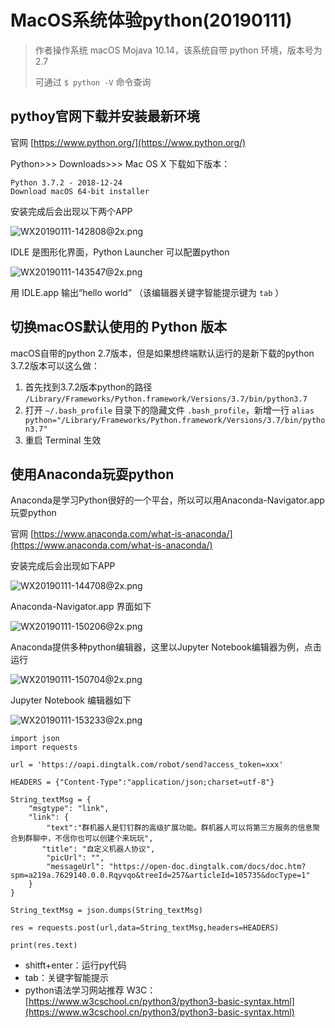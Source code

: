 # MacOS系统体验python(20190111) #

> 作者操作系统 macOS Mojava 10.14，该系统自带 python 环境，版本号为 2.7
>
> 可通过 `$ python -V` 命令查询

## pythoy官网下载并安装最新环境 ##

官网 [https://www.python.org/](https://www.python.org/) 

Python>>>  Downloads>>>  Mac OS X 下载如下版本：

	Python 3.7.2 - 2018-12-24
	Download macOS 64-bit installer

安装完成后会出现以下两个APP

![WX20190111-142808@2x.png](https://upload-images.jianshu.io/upload_images/1490226-1c0eaed9d5e56b4a.png?imageMogr2/auto-orient/strip%7CimageView2/2/w/1240)

IDLE 是图形化界面，Python Launcher 可以配置python

![WX20190111-143547@2x.png](https://upload-images.jianshu.io/upload_images/1490226-987639e80aa08708.png?imageMogr2/auto-orient/strip%7CimageView2/2/w/1240)

用 IDLE.app 输出“hello world” （该编辑器关键字智能提示键为 `tab` ）

## 切换macOS默认使用的 Python 版本 ##

macOS自带的python 2.7版本，但是如果想终端默认运行的是新下载的python 3.7.2版本可以这么做：

1. 首先找到3.7.2版本python的路径  `/Library/Frameworks/Python.framework/Versions/3.7/bin/python3.7`
2. 打开 `~/.bash_profile` 目录下的隐藏文件 `.bash_profile`，新增一行 `alias python="/Library/Frameworks/Python.framework/Versions/3.7/bin/python3.7"`
3. 重启 Terminal 生效


## 使用Anaconda玩耍python ##

Anaconda是学习Python很好的一个平台，所以可以用Anaconda-Navigator.app玩耍python

官网 [https://www.anaconda.com/what-is-anaconda/](https://www.anaconda.com/what-is-anaconda/)

安装完成后会出现如下APP

![WX20190111-144708@2x.png](https://upload-images.jianshu.io/upload_images/1490226-77432a2c35b292b7.png?imageMogr2/auto-orient/strip%7CimageView2/2/w/1240)

Anaconda-Navigator.app 界面如下

![WX20190111-150206@2x.png](https://upload-images.jianshu.io/upload_images/1490226-718a2620ca5d9408.png?imageMogr2/auto-orient/strip%7CimageView2/2/w/1240)

Anaconda提供多种python编辑器，这里以Jupyter Notebook编辑器为例，点击运行

![WX20190111-150704@2x.png](https://upload-images.jianshu.io/upload_images/1490226-fae5c77d01aa03fd.png?imageMogr2/auto-orient/strip%7CimageView2/2/w/1240)

Jupyter Notebook 编辑器如下

![WX20190111-153233@2x.png](https://upload-images.jianshu.io/upload_images/1490226-66a3da4ddb0c7f6c.png?imageMogr2/auto-orient/strip%7CimageView2/2/w/1240)

```
import json
import requests

url = 'https://oapi.dingtalk.com/robot/send?access_token=xxx'

HEADERS = {"Content-Type":"application/json;charset=utf-8"}

String_textMsg = {
    "msgtype": "link", 
    "link": {
        "text":"群机器人是钉钉群的高级扩展功能。群机器人可以将第三方服务的信息聚合到群聊中，不信你也可以创建个来玩玩", 
       "title": "自定义机器人协议", 
        "picUrl": "", 
        "messageUrl": "https://open-doc.dingtalk.com/docs/doc.htm?spm=a219a.7629140.0.0.Rqyvqo&treeId=257&articleId=105735&docType=1"
    }
}
                  
String_textMsg = json.dumps(String_textMsg)

res = requests.post(url,data=String_textMsg,headers=HEADERS)

print(res.text)
```

- shitft+enter：运行py代码
- tab：关键字智能提示
- python语法学习网站推荐 W3C：[https://www.w3cschool.cn/python3/python3-basic-syntax.html](https://www.w3cschool.cn/python3/python3-basic-syntax.html)





